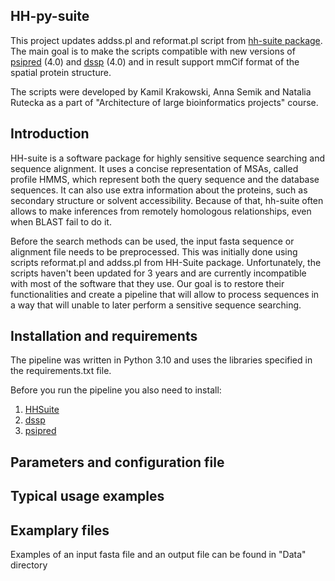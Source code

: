 ## HH-py-suite
This project updates addss.pl and reformat.pl script from [hh-suite package](https://github.com/soedinglab/hh-suite).
The main goal is to make the scripts compatible with new versions of [psipred](https://github.com/psipred/psipred) (4.0) and 
[dssp](https://github.com/PDB-REDO/dssp) (4.0) and in result support mmCif format of the spatial protein structure.

The scripts were developed by Kamil Krakowski, Anna Semik and Natalia Rutecka as a part 
of "Architecture of large bioinformatics projects" course.

## Introduction
HH-suite is a software package for highly sensitive sequence searching and sequence alignment.
It uses a concise representation of MSAs, called profile HMMS, which represent both
the query sequence and the database sequences. It can also use extra information about the
proteins, such as secondary structure or solvent accessibility. Because of that, hh-suite
often allows to make inferences from remotely homologous relationships, 
even when BLAST fail to do it.

Before the search methods can be used, the input fasta sequence or alignment file
needs to be preprocessed. This was initially done using scripts reformat.pl and
addss.pl from HH-Suite package. Unfortunately, the scripts haven't been updated for 3
years and are currently incompatible with most of the software that they use. Our goal 
is to restore their functionalities and create a pipeline that will allow to process
sequences in a way that will unable to later perform a sensitive sequence searching.

## Installation and requirements
The pipeline was written in Python 3.10 and uses the libraries specified in 
the requirements.txt file. 

Before you run the pipeline you also need to install:
1. [HHSuite](https://github.com/soedinglab/hh-suite)
2. [dssp](https://github.com/PDB-REDO/dssp)
3. [psipred](https://github.com/psipred/psipred)

## Parameters and configuration file

## Typical usage examples

## Examplary files
Examples of an input fasta file and an output file can be found in "Data" directory

